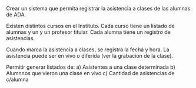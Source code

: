 Crear un sistema que permita registrar la asistencia a clases de las alumnas de ADA.

Existen distintos cursos en el Instituto. Cada curso tiene un listado de alumnas y un
y un profesor titular. Cada alumna tiene un registro de asistencias.

Cuando marca la asistencia a clases, se registra la fecha y hora. La asistencia puede 
ser en vivo o diferida (ver la grabacion de la clase).

Permitir generar listados de:
a) Asistentes a una clase determinada
b) Alumnnos que vieron una clase en vivo
c) Cantidad de asistencias de c/alumna
